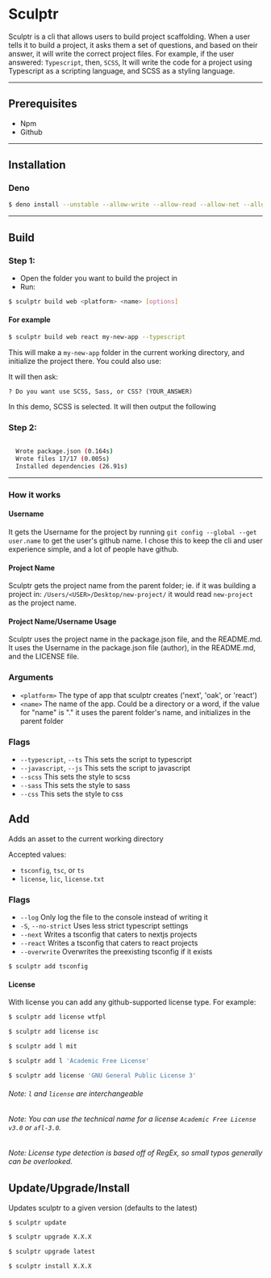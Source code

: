 # Sculptr

Sculptr is a cli that allows users to build project scaffolding. When a user tells it to build a project, it asks them a set of questions, and based on their answer, it will write the correct project files. For example, if the user answered: `Typescript`, then, `SCSS`, It will write the code for a project using Typescript as a scripting language, and SCSS as a styling language.

---

## Prerequisites

- Npm
- Github

---

## Installation

### Deno

```bash
$ deno install --unstable --allow-write --allow-read --allow-net --allow-run -n sculptr --allow-env -f https://deno.land/x/sculptr/src/index.ts
```

---

## Build

### Step 1:

- Open the folder you want to build the project in
- Run:

```bash
$ sculptr build web <platform> <name> [options]
```

#### For example

```bash
$ sculptr build web react my-new-app --typescript
```

This will make a `my-new-app` folder in the current working directory, and initialize the project there. You could also use:

It will then ask:

```
? Do you want use SCSS, Sass, or CSS? (YOUR_ANSWER)
```

In this demo, SCSS is selected. It will then output the following

### Step 2:

```bash

  Wrote package.json (0.164s)
  Wrote files 17/17 (0.005s)
  Installed dependencies (26.91s)

```

---

### How it works

#### Username

It gets the Username for the project by running `git config --global --get user.name` to get the user's github name. I chose this to keep the cli and user experience simple, and a lot of people have github.

#### Project Name

Sculptr gets the project name from the parent folder; ie. if it was building a project in: `/Users/<USER>/Desktop/new-project/` it would read `new-project` as the project name.

#### Project Name/Username Usage

Sculptr uses the project name in the package.json file, and the README.md. It uses the Username in the package.json file (author), in the README.md, and the LICENSE file.

### Arguments

- `<platform>` The type of app that sculptr creates ('next', 'oak', or 'react')
- `<name>` The name of the app. Could be a directory or a word, if the value for "name" is "." it uses the parent folder's name, and initializes in the parent folder

### Flags

- `--typescript`, `--ts` This sets the script to typescript
- `--javascript`, `--js` This sets the script to javascript
- `--scss` This sets the style to scss
- `--sass` This sets the style to sass
- `--css` This sets the style to css

## Add

Adds an asset to the current working directory

Accepted values:

- `tsconfig`, `tsc`, or `ts`
- `license`, `lic`, `license.txt`

### Flags

- `--log` Only log the file to the console instead of writing it
- `-S`, `--no-strict` Uses less strict typescript settings
- `--next` Writes a tsconfig that caters to nextjs projects
- `--react` Writes a tsconfig that caters to react projects
- `--overwrite` Overwrites the preexisting tsconfig if it exists

```
$ sculptr add tsconfig
```

#### License

With license you can add any github-supported license type. For example:

```bash
$ sculptr add license wtfpl
```

```bash
$ sculptr add license isc
```

```bash
$ sculptr add l mit
```

```bash
$ sculptr add l 'Academic Free License'
```

```bash
$ sculptr add license 'GNU General Public License 3'
```

###### Note: `l` and `license` are interchangeable

###### Note: You can use the technical name for a license `Academic Free License v3.0` or `afl-3.0`.

###### Note: License type detection is based off of RegEx, so small typos generally can be overlooked.

## Update/Upgrade/Install

Updates sculptr to a given version (defaults to the latest)

```bash
$ sculptr update
```

```bash
$ sculptr upgrade X.X.X
```

```bash
$ sculptr upgrade latest
```

```bash
$ sculptr install X.X.X
```
